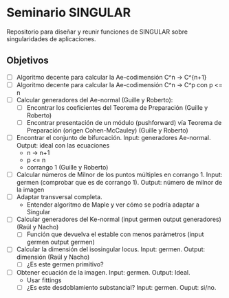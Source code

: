 # Seminario SINGULAR

Repositorio para diseñar y reunir funciones de SINGULAR sobre singularidades de aplicaciones.

## Objetivos

- [ ] Algoritmo decente para calcular la Ae-codimensión C^n -> C^{n+1} 
- [ ] Algoritmo decente para calcular la Ae-codimensión C^n -> C^p con p <= n 
- [ ] Calcular generadores del Ae-normal (Guille y Roberto):
  - [ ] Encontrar los coeficientes del Teorema de Preparación (Guille y Roberto)
  - [ ] Encontrar presentación de un módulo (pushforward) vía Teorema de Preparación (origen Cohen-McCauley) (Guille y Roberto)
- [ ] Encontrar el conjunto de bifurcación. Input: generadores Ae-normal. Output: ideal con las ecuaciones
  -  n -> n+1 
  -  p <= n
  -  corrango 1 (Guille y Roberto)
- [ ] Calcular números de Milnor de los puntos múltiples en corrango 1. Input: germen (comprobar que es de corrango 1). Output: número de milnor de la imagen
- [ ] Adaptar transversal completa.
  - Entender algoritmo de Maple y ver cómo se podría adaptar a Singular
- [ ] Calcular generadores del Ke-normal (input germen output generadores) (Raúl y Nacho)
  - [ ] Función que devuelva el estable con menos parámetros (input germen output germen)
- [ ] Calcular la dimensión del isosingular locus. Input: germen. Output: dimensión (Raúl y Nacho)
  - [ ] ¿Es este germen primitivo?
- [ ] Obtener ecuación de la imagen. Input: germen. Output: Ideal.
  - Usar fittings
  - [ ] ¿Es este desdoblamiento substancial? Input: germen. Ouput: si/no.
